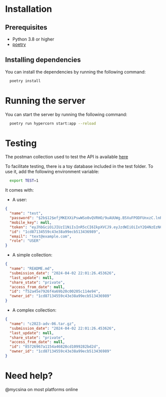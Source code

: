 # Installation

## Prerequisites
- Python 3.8 or higher
- [poetry](https://python-poetry.org/docs/)

## Installing dependencies
You can install the dependencies by running the following command:
```bash
  poetry install
```

# Running the server
You can start the server by running the following command:
```bash
  poetry run hypercorn start:app --reload
```

# Testing
The postman collection used to test the API is available [here](https://api.postman.com/collections/27354467-c0c20ae1-68da-4f77-a2b1-0871ee31cb5c?access_key=PMAT-01HTGBCH99JB2KC1EJGCGMJ01G)

To facilitate testing, there is a toy database included in the test folder. To use it, add the following environment variable:
```bash
  export TEST=1
```

It comes with:

- A user:
```json
{
  "name": "test",
  "password": "$2b$12$efjMKEXXiPswWSo0vQVRHO/9uAUUWg.B5XuFPODFUnxzC.lnR/2yq",
  "mobile_key": null,
  "token": "eyJhbGciOiJIUzI1NiIsInR5cCI6IkpXVCJ9.eyJzdWIiOiIxY2Q4NzEzNC01NTljLTQzZTMtOGE5OS1lY2I1MTM0MzY5ODkiLCJleHAiOjE3MTIwOTM3ODB9.kKPTWaRsQ0X-Wrs4se9Yedn99QoNIsxOO5RHlt1NHPw",
  "id": "1cd87134559c43e38a99ecb513436989",
  "email": "text@example.com",
  "role": "USER"
}
```

- A simple collection:
```json
{
  "name": "README.md",
  "submission_date": "2024-04-02 22:01:26.453626",
  "last_update": null,
  "share_state": "private",
  "access_from_date": null,
  "id": "f52a45e7926f4a69b20c00205c114e94",
  "owner_id": "1cd87134559c43e38a99ecb513436989"
}
```

- A complex collection:
```json
{
  "name": "c2023-adv-06.tar.gz",
  "submission_date": "2024-04-02 22:01:26.453626",
  "last_update": null,
  "share_state": "private",
  "access_from_date": null,
  "id": "85726967a1154a46828cd1099282bd2d",
  "owner_id": "1cd87134559c43e38a99ecb513436989"
}
```

# Need help?
@mycsina on most platforms online